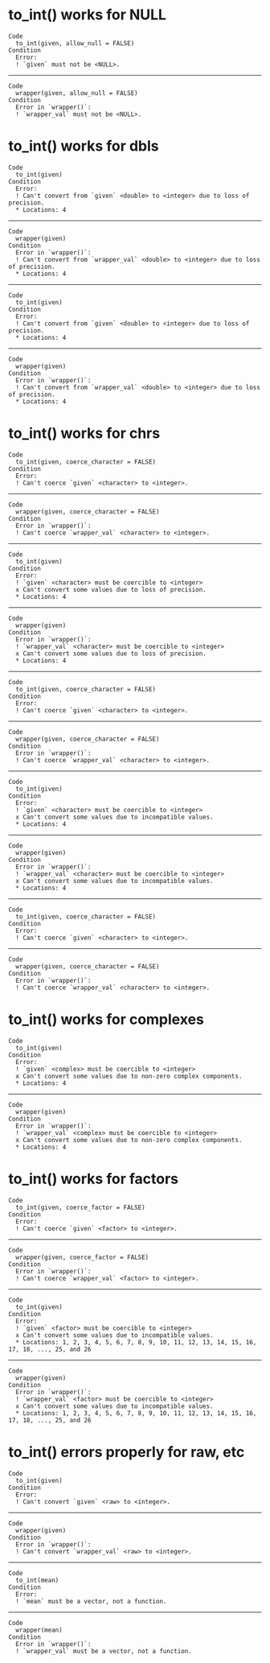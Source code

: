 # to_int() works for NULL

    Code
      to_int(given, allow_null = FALSE)
    Condition
      Error:
      ! `given` must not be <NULL>.

---

    Code
      wrapper(given, allow_null = FALSE)
    Condition
      Error in `wrapper()`:
      ! `wrapper_val` must not be <NULL>.

# to_int() works for dbls

    Code
      to_int(given)
    Condition
      Error:
      ! Can't convert from `given` <double> to <integer> due to loss of precision.
      * Locations: 4

---

    Code
      wrapper(given)
    Condition
      Error in `wrapper()`:
      ! Can't convert from `wrapper_val` <double> to <integer> due to loss of precision.
      * Locations: 4

---

    Code
      to_int(given)
    Condition
      Error:
      ! Can't convert from `given` <double> to <integer> due to loss of precision.
      * Locations: 4

---

    Code
      wrapper(given)
    Condition
      Error in `wrapper()`:
      ! Can't convert from `wrapper_val` <double> to <integer> due to loss of precision.
      * Locations: 4

# to_int() works for chrs

    Code
      to_int(given, coerce_character = FALSE)
    Condition
      Error:
      ! Can't coerce `given` <character> to <integer>.

---

    Code
      wrapper(given, coerce_character = FALSE)
    Condition
      Error in `wrapper()`:
      ! Can't coerce `wrapper_val` <character> to <integer>.

---

    Code
      to_int(given)
    Condition
      Error:
      ! `given` <character> must be coercible to <integer>
      x Can't convert some values due to loss of precision.
      * Locations: 4

---

    Code
      wrapper(given)
    Condition
      Error in `wrapper()`:
      ! `wrapper_val` <character> must be coercible to <integer>
      x Can't convert some values due to loss of precision.
      * Locations: 4

---

    Code
      to_int(given, coerce_character = FALSE)
    Condition
      Error:
      ! Can't coerce `given` <character> to <integer>.

---

    Code
      wrapper(given, coerce_character = FALSE)
    Condition
      Error in `wrapper()`:
      ! Can't coerce `wrapper_val` <character> to <integer>.

---

    Code
      to_int(given)
    Condition
      Error:
      ! `given` <character> must be coercible to <integer>
      x Can't convert some values due to incompatible values.
      * Locations: 4

---

    Code
      wrapper(given)
    Condition
      Error in `wrapper()`:
      ! `wrapper_val` <character> must be coercible to <integer>
      x Can't convert some values due to incompatible values.
      * Locations: 4

---

    Code
      to_int(given, coerce_character = FALSE)
    Condition
      Error:
      ! Can't coerce `given` <character> to <integer>.

---

    Code
      wrapper(given, coerce_character = FALSE)
    Condition
      Error in `wrapper()`:
      ! Can't coerce `wrapper_val` <character> to <integer>.

# to_int() works for complexes

    Code
      to_int(given)
    Condition
      Error:
      ! `given` <complex> must be coercible to <integer>
      x Can't convert some values due to non-zero complex components.
      * Locations: 4

---

    Code
      wrapper(given)
    Condition
      Error in `wrapper()`:
      ! `wrapper_val` <complex> must be coercible to <integer>
      x Can't convert some values due to non-zero complex components.
      * Locations: 4

# to_int() works for factors

    Code
      to_int(given, coerce_factor = FALSE)
    Condition
      Error:
      ! Can't coerce `given` <factor> to <integer>.

---

    Code
      wrapper(given, coerce_factor = FALSE)
    Condition
      Error in `wrapper()`:
      ! Can't coerce `wrapper_val` <factor> to <integer>.

---

    Code
      to_int(given)
    Condition
      Error:
      ! `given` <factor> must be coercible to <integer>
      x Can't convert some values due to incompatible values.
      * Locations: 1, 2, 3, 4, 5, 6, 7, 8, 9, 10, 11, 12, 13, 14, 15, 16, 17, 18, ..., 25, and 26

---

    Code
      wrapper(given)
    Condition
      Error in `wrapper()`:
      ! `wrapper_val` <factor> must be coercible to <integer>
      x Can't convert some values due to incompatible values.
      * Locations: 1, 2, 3, 4, 5, 6, 7, 8, 9, 10, 11, 12, 13, 14, 15, 16, 17, 18, ..., 25, and 26

# to_int() errors properly for raw, etc

    Code
      to_int(given)
    Condition
      Error:
      ! Can't convert `given` <raw> to <integer>.

---

    Code
      wrapper(given)
    Condition
      Error in `wrapper()`:
      ! Can't convert `wrapper_val` <raw> to <integer>.

---

    Code
      to_int(mean)
    Condition
      Error:
      ! `mean` must be a vector, not a function.

---

    Code
      wrapper(mean)
    Condition
      Error in `wrapper()`:
      ! `wrapper_val` must be a vector, not a function.

